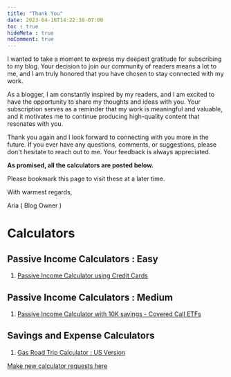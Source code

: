 ```yaml
---
title: "Thank You"
date: 2023-04-16T14:22:38-07:00
toc : true
hideMeta : true
noComment: true
---
```

I wanted to take a moment to express my deepest gratitude for subscribing to my blog. Your decision to join our community of readers means a lot to me, and I am truly honored that you have chosen to stay connected with my work.

As a blogger, I am constantly inspired by my readers, and I am excited to have the opportunity to share my thoughts and ideas with you. Your subscription serves as a reminder that my work is meaningful and valuable, and it motivates me to continue producing high-quality content that resonates with you.

Thank you again and I look forward to connecting with you more in the future. If you ever have any questions, comments, or suggestions, please don't hesitate to reach out to me. Your feedback is always appreciated.

**As promised, all the calculators are posted below.**

Please bookmark this page to visit these at a later time.

With warmest regards,

Aria ( Blog Owner )

# Calculators

## Passive Income Calculators : Easy

1. [Passive Income Calculator using Credit Cards](https://docs.google.com/spreadsheets/d/1Mhdh2HpYxMD0D2Wn_3wh8SoCt0VjEGkTWt4YvEhh29Q/edit?usp=sharing)


## Passive Income Calculators : Medium

1. [Passive Income Calculator with 10K savings - Covered Call ETFs](https://docs.google.com/spreadsheets/d/1bPF43BYoDUY0sgg6mWf6d0iNbnbK6yRRuEl6vLk_eT0/edit?usp=sharing)


## Savings and Expense Calculators 

1. [Gas Road Trip Calculator : US Version](https://docs.google.com/spreadsheets/d/1XAT33O7x2vXHMbBu2ETx5dpJ2jqG1CmnPaTnfE6iogU/edit?usp=sharing)


[Make new calculator requests here](/request-new-calculators/)

